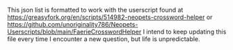 This json list is formatted to work with the userscript found at 
https://greasyfork.org/en/scripts/514982-neopets-crossword-helper or 
https://github.com/unoriginality786/Neopets-Userscripts/blob/main/FaerieCrosswordHelper
I intend to keep updating this file every time I encounter a new question, but life is unpredictable.
